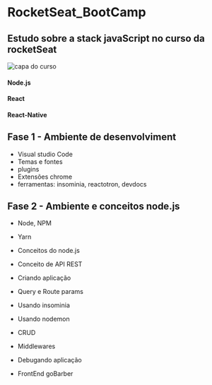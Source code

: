 # RocketSeat_BootCamp
## Estudo sobre a stack javaScript no curso da rocketSeat
![capa do curso](https://user-images.githubusercontent.com/28990749/71589332-4756f980-2b03-11ea-82cb-252d836e3522.png)

#### Node.js
#### React
#### React-Native

## Fase 1 - Ambiente de desenvolviment
- Visual studio Code
- Temas e fontes
- plugins
- Extensões chrome
- ferramentas: insominia, reactotron, devdocs

## Fase 2 - Ambiente e conceitos node.js
- Node, NPM
- Yarn
- Conceitos do node.js
- Conceito de API REST
- Criando aplicação
- Query e Route params
- Usando insominia
- Usando nodemon
- CRUD
- Middlewares
- Debugando aplicação


- FrontEnd goBarber
